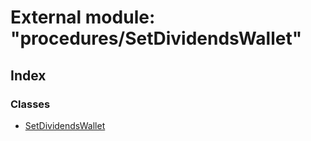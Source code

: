 # External module: "procedures/SetDividendsWallet"

## Index

### Classes

- [SetDividendsWallet](../classes/_procedures_setdividendswallet_.setdividendswallet.md)
